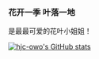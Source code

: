 ### 花开一季 叶落一地

是最最可爱的花叶小姐姐！

<!--
**hjc-owo/hjc-owo** is a ✨ _special_ ✨ repository because its `README.md` (this file) appears on your GitHub profile.

Here are some ideas to get you started:

- 🔭 I’m currently working on ...
- 🌱 I’m currently learning ...
- 👯 I’m looking to collaborate on ...
- 🤔 I’m looking for help with ...
- 💬 Ask me about ...
- 📫 How to reach me: ...
- 😄 Pronouns: ...
- ⚡ Fun fact: ...
-->

[![hjc-owo's GitHub stats](https://github-readme-stats.vercel.app/api?username=hjc-owo&count_private=true&show_icons=true)](https://github.com/anuraghazra/github-readme-stats)
<!-- [![Top Langs](https://github-readme-stats.vercel.app/api/top-langs/?username=hjc-owo&count_private=true&hide=html,css&layout=compact&count_private=true)](https://github.com/anuraghazra/github-readme-stats) -->
